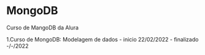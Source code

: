 # MongoDB

Curso de MangoDB da Alura

1.Curso de MongoDB: Modelagem de dados - inicio 22/02/2022 - finalizado -/-/2022